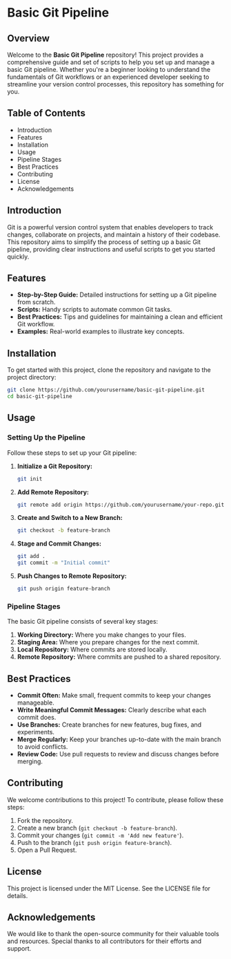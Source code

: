 # Basic Git Pipeline

## Overview

Welcome to the **Basic Git Pipeline** repository! This project provides a comprehensive guide and set of scripts to help you set up and manage a basic Git pipeline. Whether you're a beginner looking to understand the fundamentals of Git workflows or an experienced developer seeking to streamline your version control processes, this repository has something for you.

## Table of Contents

- Introduction
- Features
- Installation
- Usage
- Pipeline Stages
- Best Practices
- Contributing
- License
- Acknowledgements

## Introduction

Git is a powerful version control system that enables developers to track changes, collaborate on projects, and maintain a history of their codebase. This repository aims to simplify the process of setting up a basic Git pipeline, providing clear instructions and useful scripts to get you started quickly.

## Features

- **Step-by-Step Guide:** Detailed instructions for setting up a Git pipeline from scratch.
- **Scripts:** Handy scripts to automate common Git tasks.
- **Best Practices:** Tips and guidelines for maintaining a clean and efficient Git workflow.
- **Examples:** Real-world examples to illustrate key concepts.

## Installation

To get started with this project, clone the repository and navigate to the project directory:

```bash
git clone https://github.com/yourusername/basic-git-pipeline.git
cd basic-git-pipeline
```

## Usage

### Setting Up the Pipeline

Follow these steps to set up your Git pipeline:

1. **Initialize a Git Repository:**
   ```bash
   git init
   ```

2. **Add Remote Repository:**
   ```bash
   git remote add origin https://github.com/yourusername/your-repo.git
   ```

3. **Create and Switch to a New Branch:**
   ```bash
   git checkout -b feature-branch
   ```

4. **Stage and Commit Changes:**
   ```bash
   git add .
   git commit -m "Initial commit"
   ```

5. **Push Changes to Remote Repository:**
   ```bash
   git push origin feature-branch
   ```

### Pipeline Stages

The basic Git pipeline consists of several key stages:

1. **Working Directory:** Where you make changes to your files.
2. **Staging Area:** Where you prepare changes for the next commit.
3. **Local Repository:** Where commits are stored locally.
4. **Remote Repository:** Where commits are pushed to a shared repository.

## Best Practices

- **Commit Often:** Make small, frequent commits to keep your changes manageable.
- **Write Meaningful Commit Messages:** Clearly describe what each commit does.
- **Use Branches:** Create branches for new features, bug fixes, and experiments.
- **Merge Regularly:** Keep your branches up-to-date with the main branch to avoid conflicts.
- **Review Code:** Use pull requests to review and discuss changes before merging.

## Contributing

We welcome contributions to this project! To contribute, please follow these steps:

1. Fork the repository.
2. Create a new branch (`git checkout -b feature-branch`).
3. Commit your changes (`git commit -m 'Add new feature'`).
4. Push to the branch (`git push origin feature-branch`).
5. Open a Pull Request.

## License

This project is licensed under the MIT License. See the LICENSE file for details.

## Acknowledgements

We would like to thank the open-source community for their valuable tools and resources. Special thanks to all contributors for their efforts and support.
